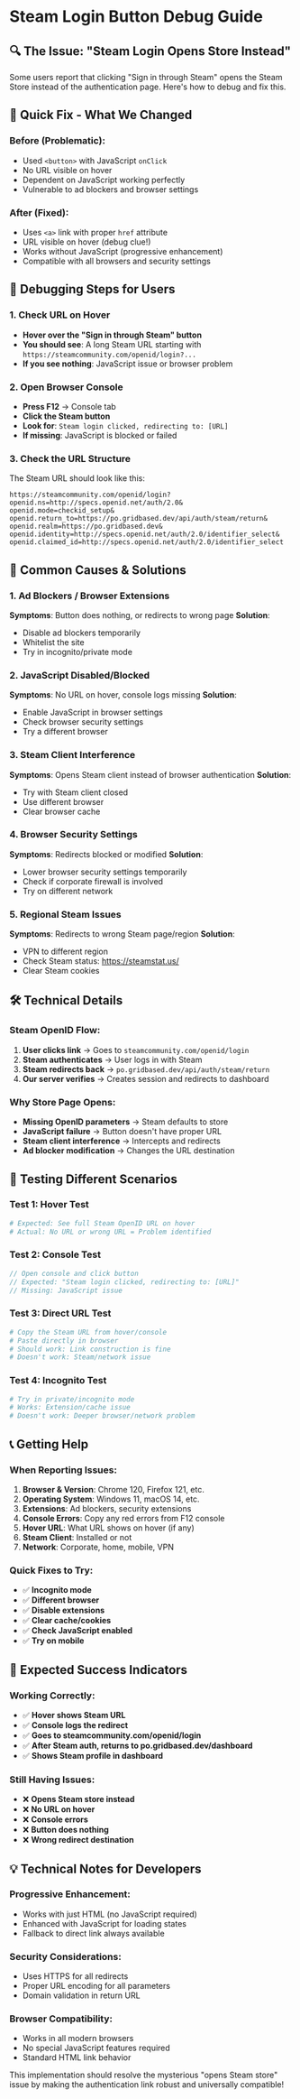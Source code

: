 # Steam Login Button Debug Guide

## 🔍 **The Issue: "Steam Login Opens Store Instead"**

Some users report that clicking "Sign in through Steam" opens the Steam Store instead of the authentication page. Here's how to debug and fix this.

## 🎯 **Quick Fix - What We Changed**

### **Before (Problematic)**:
- Used `<button>` with JavaScript `onClick`
- No URL visible on hover
- Dependent on JavaScript working perfectly
- Vulnerable to ad blockers and browser settings

### **After (Fixed)**:
- Uses `<a>` link with proper `href` attribute
- URL visible on hover (debug clue!)
- Works without JavaScript (progressive enhancement)
- Compatible with all browsers and security settings

## 🔧 **Debugging Steps for Users**

### **1. Check URL on Hover**
- **Hover over the "Sign in through Steam" button**
- **You should see**: A long Steam URL starting with `https://steamcommunity.com/openid/login?...`
- **If you see nothing**: JavaScript issue or browser problem

### **2. Open Browser Console**
- **Press F12** → Console tab
- **Click the Steam button**
- **Look for**: `Steam login clicked, redirecting to: [URL]`
- **If missing**: JavaScript is blocked or failed

### **3. Check the URL Structure**
The Steam URL should look like this:
```
https://steamcommunity.com/openid/login?
openid.ns=http://specs.openid.net/auth/2.0&
openid.mode=checkid_setup&
openid.return_to=https://po.gridbased.dev/api/auth/steam/return&
openid.realm=https://po.gridbased.dev&
openid.identity=http://specs.openid.net/auth/2.0/identifier_select&
openid.claimed_id=http://specs.openid.net/auth/2.0/identifier_select
```

## 🚨 **Common Causes & Solutions**

### **1. Ad Blockers / Browser Extensions**
**Symptoms**: Button does nothing, or redirects to wrong page
**Solution**: 
- Disable ad blockers temporarily
- Whitelist the site
- Try in incognito/private mode

### **2. JavaScript Disabled/Blocked**
**Symptoms**: No URL on hover, console logs missing
**Solution**: 
- Enable JavaScript in browser settings
- Check browser security settings
- Try a different browser

### **3. Steam Client Interference**
**Symptoms**: Opens Steam client instead of browser authentication
**Solution**:
- Try with Steam client closed
- Use different browser
- Clear browser cache

### **4. Browser Security Settings**
**Symptoms**: Redirects blocked or modified
**Solution**:
- Lower browser security settings temporarily
- Check if corporate firewall is involved
- Try on different network

### **5. Regional Steam Issues**
**Symptoms**: Redirects to wrong Steam page/region
**Solution**:
- VPN to different region
- Check Steam status: https://steamstat.us/
- Clear Steam cookies

## 🛠️ **Technical Details**

### **Steam OpenID Flow**:
1. **User clicks link** → Goes to `steamcommunity.com/openid/login`
2. **Steam authenticates** → User logs in with Steam
3. **Steam redirects back** → `po.gridbased.dev/api/auth/steam/return`
4. **Our server verifies** → Creates session and redirects to dashboard

### **Why Store Page Opens**:
- **Missing OpenID parameters** → Steam defaults to store
- **JavaScript failure** → Button doesn't have proper URL
- **Steam client interference** → Intercepts and redirects
- **Ad blocker modification** → Changes the URL destination

## 🧪 **Testing Different Scenarios**

### **Test 1: Hover Test**
```bash
# Expected: See full Steam OpenID URL on hover
# Actual: No URL or wrong URL = Problem identified
```

### **Test 2: Console Test**
```javascript
// Open console and click button
// Expected: "Steam login clicked, redirecting to: [URL]"
// Missing: JavaScript issue
```

### **Test 3: Direct URL Test**
```bash
# Copy the Steam URL from hover/console
# Paste directly in browser
# Should work: Link construction is fine
# Doesn't work: Steam/network issue
```

### **Test 4: Incognito Test**
```bash
# Try in private/incognito mode
# Works: Extension/cache issue
# Doesn't work: Deeper browser/network problem
```

## 📞 **Getting Help**

### **When Reporting Issues**:
1. **Browser & Version**: Chrome 120, Firefox 121, etc.
2. **Operating System**: Windows 11, macOS 14, etc.
3. **Extensions**: Ad blockers, security extensions
4. **Console Errors**: Copy any red errors from F12 console
5. **Hover URL**: What URL shows on hover (if any)
6. **Steam Client**: Installed or not
7. **Network**: Corporate, home, mobile, VPN

### **Quick Fixes to Try**:
- ✅ **Incognito mode**
- ✅ **Different browser**
- ✅ **Disable extensions**
- ✅ **Clear cache/cookies**
- ✅ **Check JavaScript enabled**
- ✅ **Try on mobile**

## 🎯 **Expected Success Indicators**

### **Working Correctly**:
- ✅ **Hover shows Steam URL**
- ✅ **Console logs the redirect**
- ✅ **Goes to steamcommunity.com/openid/login**
- ✅ **After Steam auth, returns to po.gridbased.dev/dashboard**
- ✅ **Shows Steam profile in dashboard**

### **Still Having Issues**:
- ❌ **Opens Steam store instead**
- ❌ **No URL on hover**
- ❌ **Console errors**
- ❌ **Button does nothing**
- ❌ **Wrong redirect destination**

## 💡 **Technical Notes for Developers**

### **Progressive Enhancement**:
- Works with just HTML (no JavaScript required)
- Enhanced with JavaScript for loading states
- Fallback to direct link always available

### **Security Considerations**:
- Uses HTTPS for all redirects
- Proper URL encoding for all parameters
- Domain validation in return URL

### **Browser Compatibility**:
- Works in all modern browsers
- No special JavaScript features required
- Standard HTML link behavior

This implementation should resolve the mysterious "opens Steam store" issue by making the authentication link robust and universally compatible!